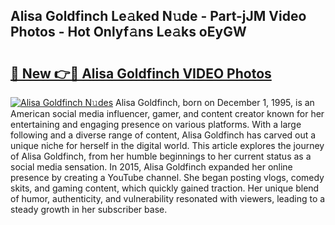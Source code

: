## Alisa Goldfinch Le𝚊ked N𝚞de - Part-jJM Video Photos - Hot Onlyf𝚊ns Le𝚊ks oEyGW

# <h2><a href="http://ab99526.deff.icu/?id=Alisa+Goldfinch">🔗 New 👉🔴 Alisa Goldfinch VIDEO Photos</a></h2>

[![Alisa Goldfinch N𝚞des](https://i.imgur.com/rIISA9y.gif)](http://ab99526.deff.icu/?id=Alisa+Goldfinch)
Alisa Goldfinch, born on December 1, 1995, is an American social media influencer, gamer, and content creator known for her entertaining and engaging presence on various platforms. With a large following and a diverse range of content, Alisa Goldfinch has carved out a unique niche for herself in the digital world. This article explores the journey of Alisa Goldfinch, from her humble beginnings to her current status as a social media sensation. In 2015, Alisa Goldfinch expanded her online presence by creating a YouTube channel. She began posting vlogs, comedy skits, and gaming content, which quickly gained traction. Her unique blend of humor, authenticity, and vulnerability resonated with viewers, leading to a steady growth in her subscriber base.
